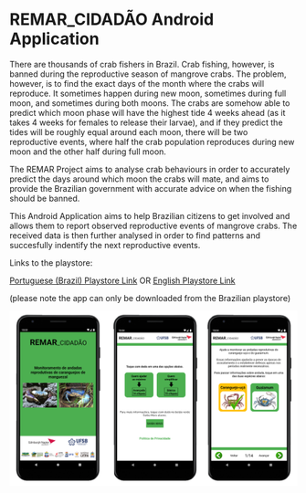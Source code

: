 # REMAR_CIDADÃO Android Application

There are thousands of crab fishers in Brazil. Crab fishing, however, is banned during the reproductive season of mangrove crabs.
The problem, however, is to find the exact days of the month where the crabs will reproduce.
It sometimes happen during new moon, sometimes during full moon, and sometimes during both moons.
The crabs are somehow able to predict which moon phase will have the highest tide 4 weeks ahead (as it takes 4 weeks for females to release their larvae),
and if they predict the tides will be roughly equal around each moon, there will be two reproductive events, where half the crab population reproduces during new moon and the other half during full moon.

The REMAR Project aims to analyse crab behaviours in order to accurately predict the days around which moon the crabs will mate, and aims 
to provide the Brazilian government with accurate advice on when the fishing should be banned.

This Android Application aims to help Brazilian citizens to get involved and allows them to report observed reproductive events of mangrove crabs.
The received data is then further analysed in order to find patterns and succesfully indentify the next reproductive events.

Links to the playstore:

[Portuguese (Brazil) Playstore Link](https://play.google.com/store/apps/details?id=com.github.hintofbasil.crabbler&hl=pt_BR) OR 
[English Playstore Link](https://play.google.com/store/apps/details?id=com.github.hintofbasil.crabbler&hl=en_UK)

(please note the app can only be downloaded from the Brazilian playstore)

![](https://raw.githubusercontent.com/musevarg/REMAR-android-app/android-app-2020/images/app-screenshots.png)
